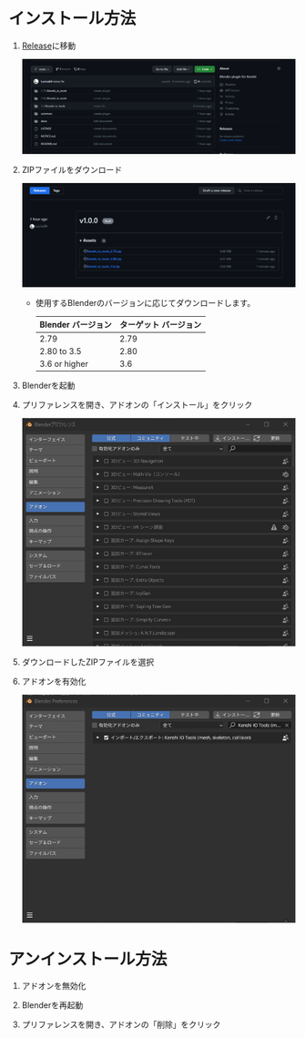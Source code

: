 # インストール方法

1. [Release](https://github.com/Lucius64/kenshi_io_tools/releases)に移動

    ![installing_1](image/installing_1.png)

1. ZIPファイルをダウンロード

    ![installing_1](image/installing_2.png)
    - 使用するBlenderのバージョンに応じてダウンロードします。

        | Blender バージョン | ターゲット バージョン |
        | --- | --------- |
        | 2.79 | 2.79 |
        | 2.80 to 3.5 | 2.80 |
        | 3.6 or higher  | 3.6 |

1. Blenderを起動
1. プリファレンスを開き、アドオンの「インストール」をクリック

    ![installing_1](image/installing_3-ja.png)

1. ダウンロードしたZIPファイルを選択

1. アドオンを有効化

    ![installing_1](image/installing_5-ja.png)


# アンインストール方法

1. アドオンを無効化

1. Blenderを再起動

1. プリファレンスを開き、アドオンの「削除」をクリック
